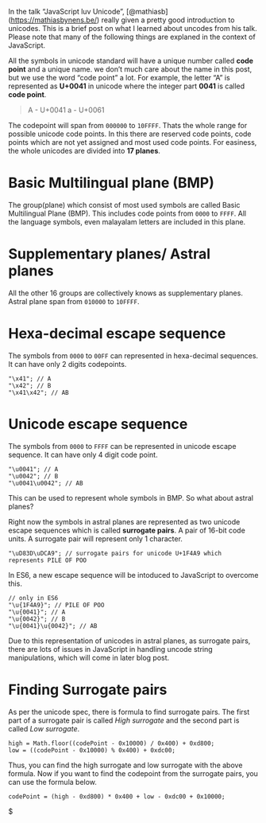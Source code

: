 In the talk “JavaScript luv Unicode”, <span class="citation" data-cites="mathiasb">\[<span class="citation" data-cites="mathiasb">@mathiasb</span>\]</span>(https://mathiasbynens.be/) really given a pretty good introduction to unicodes. This is a brief post on what I learned about uncodes from his talk. Please note that many of the following things are explaned in the context of JavaScript.

All the symbols in unicode standard will have a unique number called **code point** and a unique name. we don’t much care about the name in this post, but we use the word “code point” a lot. For example, the letter “A” is represented as **U+0041** in unicode where the integer part **0041** is called **code point**.

> A - U+0041 a - U+0061

The codepoint will span from `000000` to `10FFFF`. Thats the whole range for possible unicode code points. In this there are reserved code points, code points which are not yet assigned and most used code points. For easiness, the whole unicodes are divided into **17 planes**.

Basic Multilingual plane (BMP)
==============================

The group(plane) which consist of most used symbols are called Basic Multilingual Plane (BMP). This includes code points from `0000` to `FFFF`. All the language symbols, even malayalam letters are included in this plane.

Supplementary planes/ Astral planes
===================================

All the other 16 groups are collectively knows as supplementary planes. Astral plane span from `010000` to `10FFFF`.

Hexa-decimal escape sequence
============================

The symbols from `0000` to `00FF` can represented in hexa-decimal sequences. It can have only 2 digits codepoints.

    "\x41"; // A
    "\x42"; // B
    "\x41\x42"; // AB

Unicode escape sequence
=======================

The symbols from `0000` to `FFFF` can be represented in unicode escape sequence. It can have only 4 digit code point.

    "\u0041"; // A
    "\u0042"; // B
    "\u0041\u0042"; // AB

This can be used to represent whole symbols in BMP. So what about astral planes?

Right now the symbols in astral planes are represented as two unicode escape sequences which is called **surrogate pairs**. A pair of 16-bit code units. A surrogate pair will represent only 1 character.

    "\uD83D\uDCA9"; // surrogate pairs for unicode U+1F4A9 which represents PILE OF POO

In ES6, a new escape sequence will be intoduced to JavaScript to overcome this.

    // only in ES6
    "\u{1F4A9}"; // PILE OF POO
    "\u{0041}"; // A
    "\u{0042}"; // B
    "\u{0041}\u{0042}"; // AB

Due to this representation of unicodes in astral planes, as surrogate pairs, there are lots of issues in JavaScript in handling uncode string manipulations, which will come in later blog post.

Finding Surrogate pairs
=======================

As per the unicode spec, there is formula to find surrogate pairs. The first part of a surrogate pair is called *High surrogate* and the second part is called *Low surrogate*.

    high = Math.floor((codePoint - 0x10000) / 0x400) + 0xd800;
    low = ((codePoint - 0x10000) % 0x400) + 0xdc00;

Thus, you can find the high surrogate and low surrogate with the above formula. Now if you want to find the codepoint from the surrogate pairs, you can use the formula below.

    codePoint = (high - 0xd800) * 0x400 + low - 0xdc00 + 0x10000;

$
